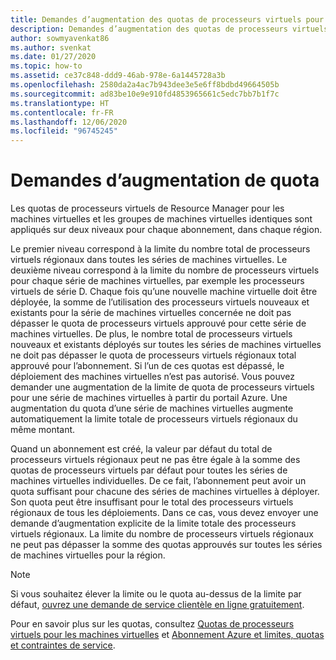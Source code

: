 ```yaml
---
title: Demandes d’augmentation des quotas de processeurs virtuels pour Azure Resource Manager
description: Demandes d’augmentation des quotas de processeurs virtuels pour Azure Resource Manager
author: sowmyavenkat86
ms.author: svenkat
ms.date: 01/27/2020
ms.topic: how-to
ms.assetid: ce37c848-ddd9-46ab-978e-6a1445728a3b
ms.openlocfilehash: 2580da2a4ac7b943dee3e5e6ff8bdbd49664505b
ms.sourcegitcommit: ad83be10e9e910fd4853965661c5edc7bb7b1f7c
ms.translationtype: HT
ms.contentlocale: fr-FR
ms.lasthandoff: 12/06/2020
ms.locfileid: "96745245"
---
```

# <a name="quota-increase-requests"></a>Demandes d’augmentation de quota

Les quotas de processeurs virtuels de Resource Manager pour les machines virtuelles et les groupes de machines virtuelles identiques sont appliqués sur deux niveaux pour chaque abonnement, dans chaque région.

Le premier niveau correspond à la limite du nombre total de processeurs virtuels régionaux dans toutes les séries de machines virtuelles. Le deuxième niveau correspond à la limite du nombre de processeurs virtuels pour chaque série de machines virtuelles, par exemple les processeurs virtuels de série D. Chaque fois qu’une nouvelle machine virtuelle doit être déployée, la somme de l’utilisation des processeurs virtuels nouveaux et existants pour la série de machines virtuelles concernée ne doit pas dépasser le quota de processeurs virtuels approuvé pour cette série de machines virtuelles. De plus, le nombre total de processeurs virtuels nouveaux et existants déployés sur toutes les séries de machines virtuelles ne doit pas dépasser le quota de processeurs virtuels régionaux total approuvé pour l’abonnement. Si l’un de ces quotas est dépassé, le déploiement des machines virtuelles n’est pas autorisé.
Vous pouvez demander une augmentation de la limite de quota de processeurs virtuels pour une série de machines virtuelles à partir du portail Azure. Une augmentation du quota d’une série de machines virtuelles augmente automatiquement la limite totale de processeurs virtuels régionaux du même montant.

Quand un abonnement est créé, la valeur par défaut du total de processeurs virtuels régionaux peut ne pas être égale à la somme des quotas de processeurs virtuels par défaut pour toutes les séries de machines virtuelles individuelles. De ce fait, l’abonnement peut avoir un quota suffisant pour chacune des séries de machines virtuelles à déployer. Son quota peut être insuffisant pour le total des processeurs virtuels régionaux de tous les déploiements. Dans ce cas, vous devez envoyer une demande d’augmentation explicite de la limite totale des processeurs virtuels régionaux. La limite du nombre de processeurs virtuels régionaux ne peut pas dépasser la somme des quotas approuvés sur toutes les séries de machines virtuelles pour la région.

> [!NOTE]
> Si vous souhaitez élever la limite ou le quota au-dessus de la limite par défaut, [ouvrez une demande de service clientèle en ligne gratuitement](../../azure-resource-manager/templates/error-resource-quota.md#solution).

Pour en savoir plus sur les quotas, consultez [Quotas de processeurs virtuels pour les machines virtuelles](../../virtual-machines/windows/quotas.md) et [Abonnement Azure et limites, quotas et contraintes de service](../../azure-resource-manager/management/azure-subscription-service-limits.md).